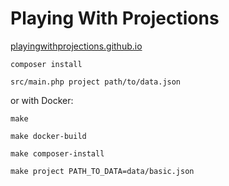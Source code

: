 # Playing With Projections

[playingwithprojections.github.io](https://playingwithprojections.github.io/)

```
composer install

src/main.php project path/to/data.json
```

or with Docker: 

```
make

make docker-build 

make composer-install

make project PATH_TO_DATA=data/basic.json
```
